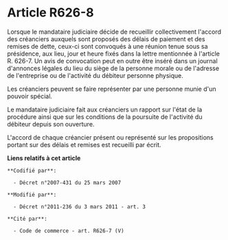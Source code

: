 # Article R626-8

Lorsque le mandataire judiciaire décide de recueillir collectivement l'accord des créanciers auxquels sont proposés des
délais de paiement et des remises de dette, ceux-ci sont convoqués à une réunion tenue sous sa présidence, aux lieu, jour et
heure fixés dans la lettre mentionnée à l'article R. 626-7. Un avis de convocation peut en outre être inséré dans un journal
d'annonces légales du lieu du siège de la personne morale ou de l'adresse de l'entreprise ou de l'activité du débiteur
personne physique.

Les créanciers peuvent se faire représenter par une personne munie d'un pouvoir spécial.

Le mandataire judiciaire fait aux créanciers un rapport sur l'état de la procédure ainsi que sur les conditions de la
poursuite de l'activité du débiteur depuis son ouverture.

L'accord de chaque créancier présent ou représenté sur les propositions portant sur des délais et remises est recueilli par
écrit.

**Liens relatifs à cet article**

	**Codifié par**:

	  - Décret n°2007-431 du 25 mars 2007

	**Modifié par**:

	  - Décret n°2011-236 du 3 mars 2011 - art. 3

	**Cité par**:

	  - Code de commerce - art. R626-7 (V)
